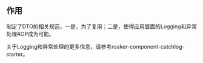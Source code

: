 ## 作用
制定了DTO的相关规范，一是，为了复用；二是，使得应用层面的Logging和异常处理AOP成为可能。

关于Logging和异常处理的更多信息，请参考roaker-component-catchlog-starter。




